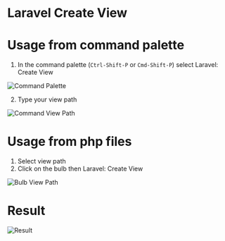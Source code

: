 # Laravel Create View

# Usage from command palette
1. In the command palette (`Ctrl-Shift-P` or `Cmd-Shift-P`) select Laravel: Create View

![Command Palette](https://github.com/glitchbl/laravel-create-view/raw/master/images/command-palette.png)

2. Type your view path

![Command View Path](https://github.com/glitchbl/laravel-create-view/raw/master/images/view-path.png)

# Usage from php files
1. Select view path
2. Click on the bulb then Laravel: Create View

![Bulb View Path](https://github.com/glitchbl/laravel-create-view/raw/master/images/php-blade.png)

# Result
![Result](https://github.com/glitchbl/laravel-create-view/raw/master/images/result.png)